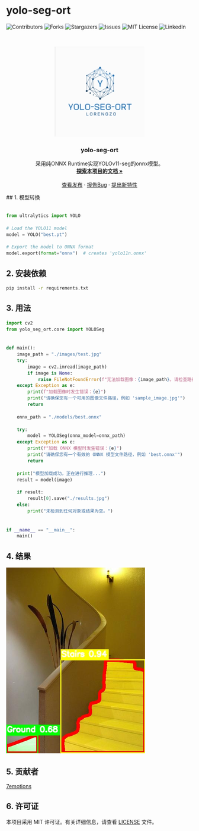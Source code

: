 # yolo-seg-ort


<!-- PROJECT SHIELDS -->
![Contributors](https://img.shields.io/github/contributors/7emotions/yolo-seg-ort.svg?style=flat-square)
![Forks](https://img.shields.io/github/forks/7emotions/yolo-seg-ort.svg?style=flat-square)
![Stargazers](https://img.shields.io/github/stars/7emotions/yolo-seg-ort.svg?style=flat-square)
![Issues](https://img.shields.io/github/issues/7emotions/yolo-seg-ort.svg?style=flat-square)
![MIT License](https://img.shields.io/github/license/7emotions/yolo-seg-ort.svg?style=flat-square)
![LinkedIn](https://img.shields.io/badge/-LinkedIn-black.svg?style=flat-square&logo=linkedin&colorB=555)

<!-- PROJECT LOGO -->
<br />

<p align="center">  <a href="https://github.com/7emotions/yolo-seg-ort/">
  <img src="images/logo.png" alt="Logo">
  </a>
  <h3 align="center">yolo-seg-ort</h3>
  <p align="center">
    采用纯ONNX Runtime实现YOLOv11-seg的onnx模型。<br />
    <a href="https://github.com/7emotions/yolo-seg-ort"><strong>探索本项目的文档 »</strong></a><br />
    <br />
    <a href="https://github.com/7emotions/yolo-seg-ort/releases">查看发布</a>
    ·
    <a href="https://github.com/7emotions/yolo-seg-ort/issues">报告Bug</a>
    ·
    <a href="https://github.com/7emotions/yolo-seg-ort/issues">提出新特性</a>
  </p>
</p>
## 1. 模型转换

```python

from ultralytics import YOLO

# Load the YOLO11 model
model = YOLO("best.pt")

# Export the model to ONNX format
model.export(format="onnx")  # creates 'yolo11n.onnx'

```

## 2. 安装依赖

```bash
pip install -r requirements.txt
```

## 3. 用法

```python
import cv2
from yolo_seg_ort.core import YOLOSeg


def main():
    image_path = "./images/test.jpg"
    try:
        image = cv2.imread(image_path)
        if image is None:
            raise FileNotFoundError(f"无法加载图像：{image_path}。请检查路径是否正确。")
    except Exception as e:
        print(f"加载图像时发生错误：{e}")
        print("请确保您有一个可用的图像文件路径，例如 'sample_image.jpg'")
        return

    onnx_path = "./models/best.onnx"

    try:
        model = YOLOSeg(onnx_model=onnx_path)
    except Exception as e:
        print(f"加载 ONNX 模型时发生错误：{e}")
        print("请确保您有一个有效的 ONNX 模型文件路径，例如 'best.onnx'")
        return

    print("模型加载成功，正在进行推理...")
    result = model(image)

    if result:
        result[0].save("./results.jpg")
    else:
        print("未检测到任何对象或结果为空。")


if __name__ == "__main__":
    main()
```

## 4. 结果

![results](./results.jpg)

## 5. 贡献者

[7emotions](https://github.com/7emotions)

## 6. 许可证

本项目采用 MIT 许可证。有关详细信息，请查看 [LICENSE](LICENSE) 文件。
